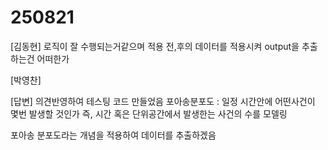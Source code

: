 # 250821

[김동현]
로직이 잘 수행되는거같으며 적용 전,후의 데이터를 적용시켜 output을 추출하는건 어떠한가

[박영찬]


[답변]
의견반영하여 테스팅 코드 만들었음
포아송분포도 : 일정 시간안에 어떤사건이 몇번 발생할 것인가 즉, 시간 혹은 단위공간에서 발생한는 사건의 수를 모델링

포아송 분포도라는 개념을 적용하여 데이터를 추출하겠음